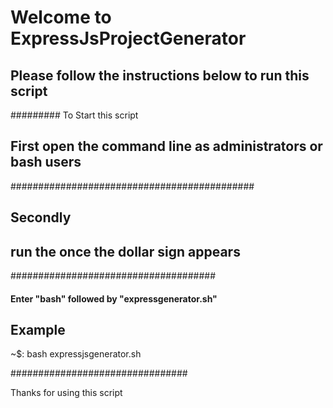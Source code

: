 # Welcome to    ExpressJsProjectGenerator

## Please follow the instructions below  to run this script


######### To Start this script
  ## First open the command line  as administrators or bash users
   ############################################
 ## Secondly 
 ## run the once the dollar sign appears
#####################################

#### Enter "bash" followed by "expressgenerator.sh"

## Example

~$: bash expressjsgenerator.sh

################################

Thanks for  using   this script
